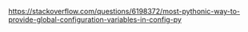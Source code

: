 https://stackoverflow.com/questions/6198372/most-pythonic-way-to-provide-global-configuration-variables-in-config-py